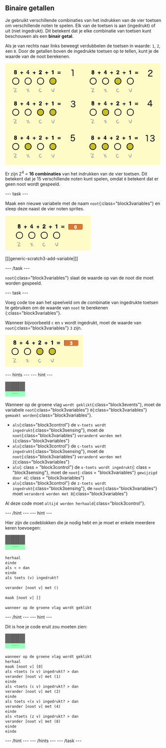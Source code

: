 ## Binaire getallen

Je gebruikt verschillende combinaties van het indrukken van de vier toetsen om verschillende noten te spelen. Elk van de toetsen is aan (ingedrukt) of uit (niet ingedrukt). Dit betekent dat je elke combinatie van toetsen kunt beschouwen als een **binair getal**.

Als je van rechts naar links beweegt verdubbelen de toetsen in waarde: `1`, `2`, `4`en `8`. Door de getallen boven de ingedrukte toetsen op te tellen, kunt je de waarde van de noot berekenen.

![Noot waarde voorbeelden](images/note-values.png)

Er zijn 2<sup>4</sup> = **16 combinaties** van het indrukken van de vier toetsen. Dit betekent dat je 15 verschillende noten kunt spelen, omdat `0` betekent dat er geen noot wordt gespeeld.

\--- task \---

Maak een nieuwe variabele met de naam `noot`{:class="block3variables"} en sleep deze naast de vier noten sprites.

![Noot variabele](images/note-create.png)

[[[generic-scratch3-add-variable]]]

\--- /task \---

`noot`{:class="block3variables"} slaat de waarde op van de noot die moet worden gespeeld.

\--- task \---

Voeg code toe aan het speelveld om de combinatie van ingedrukte toetsen te gebruiken om de waarde van `noot` te berekenen {:class="block3variables"}.

Wanneer bijvoorbeeld `c` en `v` wordt ingedrukt, moet de waarde van `noot`{:class="block3variables"} `3` zijn.

![De nootvariabele testen](images/note-test.png)

\--- hints \--- \--- hint \---

![speelveld](images/stage.png)

Wanneer op de groene vlag `wordt geklikt`{:class="block3events"}, moet de variabele `noot`{:class="block3variables"} `0`{:class="block3variables"} `gemaakt worden`{:class="block3variables"}.

+ `als`{:class="block3control"} de `v-toets wordt ingedrukt`{:class="block3sensing"}, moet de `noot`{:class="block3variables"} `veranderd worden met 1`{:class="block3variables"}
+ `als`{:class="block3control"} de `c-toets wordt ingedrukt`{:class="block3sensing"}, moet de `noot`{:class="block3variables"} `veranderd worden met 2`{:class="block3variables"}
+ `als`{: class = "block3control"} de `x-toets wordt ingedrukt`{: class = "block3sensing"}, moet de `noot`{: class = "block3variables"} `gewijzigd door 4`{: class = "block3variables"}
+ `als`{:class="block3control"} de `z-toets wordt ingedrukt`{:class="block3sensing"}, de `noot`{:class="block3variables"} moet `veranderd worden met 8`{:class="block3variables"}

Al deze code moet `altijd worden herhaald`{:class="block3control"}.

\--- /hint \--- \--- hint \---

Hier zijn de codeblokken die je nodig hebt en je moet er enkele meerdere keren toevoegen:

![speelveld](images/stage.png)

```blocks3
herhaal
einde
als < > dan
einde
als toets (v) ingedrukt?

verander [noot v] met ()

maak [noot v] []

wanneer op de groene vlag wordt geklikt
```

\--- /hint \--- \--- hint \---

Dit is hoe je code eruit zou moeten zien:

![speelveld](images/stage.png)

```blocks3
wanneer op de groene vlag wordt geklikt
herhaal
maak [noot v] [0]
als <toets (v v) ingedrukt? > dan
verander [noot v] met (1)
einde
als <toets (c v) ingedrukt? > dan
verander [noot v] met (2)
einde
als toets <(x v) ingedrukt? > dan
verander [noot v] met (4)
einde
als <toets (z v) ingedrukt? > dan
verander [noot v] met (8)
einde
einde
```

\--- /hint \--- \--- /hints \--- \--- /task \---